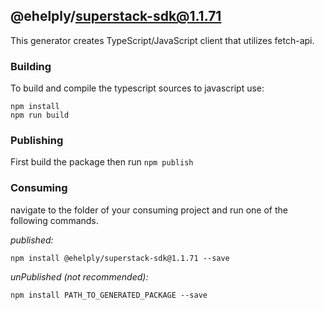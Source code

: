 ## @ehelply/superstack-sdk@1.1.71

This generator creates TypeScript/JavaScript client that utilizes fetch-api.

### Building

To build and compile the typescript sources to javascript use:
```
npm install
npm run build
```

### Publishing

First build the package then run ```npm publish```

### Consuming

navigate to the folder of your consuming project and run one of the following commands.

_published:_

```
npm install @ehelply/superstack-sdk@1.1.71 --save
```

_unPublished (not recommended):_

```
npm install PATH_TO_GENERATED_PACKAGE --save
